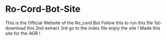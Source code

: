 # Ro-Cord-Bot-Site
This is the Official Website of the Ro_cord Bot
Follow this to run this file
1st-download this
2nd extract
3rd go to the index file
enjoy the site !
Made this site for the AGR !
